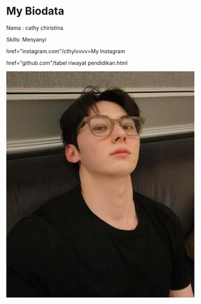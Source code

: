 <!DOCTYPE html>
<html>
<head>

</head>
<body>
<h1>My Biodata</h1>
<p>Nama : cathy chiristina.</p>
<p>Skills: Menyanyi</p>
<p></a> href="instagram.com"/cthylvvvv>My Instagram</a></p>
<p></a> href="github.com"/tabel riwayat pendidikan.html<My Riwayat Pendidikan</a></p>
<p><img src="g_b_e_begini_deretan_fakta_aktor_tampan_hwang_min_hyun_pemain_drakor_study_group_p_hwang_min_hyun-20250210-002-non_fotografer_kly.jpg" width="500" height="600"</p>
  
</body>
